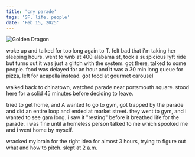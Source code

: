 ```yaml
---
title: 'cny parade'
tags: 'SF, life, people'
date: 'Feb 15, 2025'
---
```


![Golden Dragon](/images/cny_parade_25.jpeg)

woke up and talked for too long again to T. felt bad that i'm taking her sleeping hours. went to wnb at 400 alabama st, took a suspicious lyft ride but turns out it was just a glitch with the system. got there, talked to some people. food was delayed for an hour and it was a 30 min long queue for pizza, left for acapella instead. got food at gourmet carousel

walked back to chinatown, watched parade near portsmouth square. stood here for a solid 45 minutes before deciding to leave.

tried to get home, and A wanted to go to gym, got trapped by the parade and did an entire loop and ended at market street. they went to gym, and i wanted to see gam long. i saw it "resting" before it breathed life for the parade. i was fine until a homeless person talked to me which spooked me and i went home by myself.

wracked my brain for the right idea for almost 3 hours, trying to figure out what and how to pitch. slept at 2 a.m.
